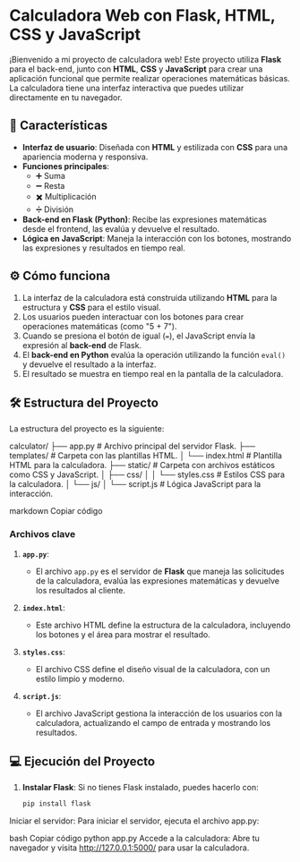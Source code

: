 # Calculadora Web con Flask, HTML, CSS y JavaScript

¡Bienvenido a mi proyecto de calculadora web! Este proyecto utiliza **Flask** para el back-end, junto con **HTML**, **CSS** y **JavaScript** para crear una aplicación funcional que permite realizar operaciones matemáticas básicas. La calculadora tiene una interfaz interactiva que puedes utilizar directamente en tu navegador.

## 🚀 Características

- **Interfaz de usuario**: Diseñada con **HTML** y estilizada con **CSS** para una apariencia moderna y responsiva.
- **Funciones principales**:
  - ➕ Suma
  - ➖ Resta
  - ✖️ Multiplicación
  - ➗ División
- **Back-end en Flask (Python)**: Recibe las expresiones matemáticas desde el frontend, las evalúa y devuelve el resultado.
- **Lógica en JavaScript**: Maneja la interacción con los botones, mostrando las expresiones y resultados en tiempo real.

## ⚙️ Cómo funciona

1. La interfaz de la calculadora está construida utilizando **HTML** para la estructura y **CSS** para el estilo visual.
2. Los usuarios pueden interactuar con los botones para crear operaciones matemáticas (como "5 + 7").
3. Cuando se presiona el botón de igual (`=`), el JavaScript envía la expresión al **back-end** de Flask.
4. El **back-end en Python** evalúa la operación utilizando la función `eval()` y devuelve el resultado a la interfaz.
5. El resultado se muestra en tiempo real en la pantalla de la calculadora.

## 🛠️ Estructura del Proyecto

La estructura del proyecto es la siguiente:

calculator/ ├── app.py # Archivo principal del servidor Flask. ├── templates/ # Carpeta con las plantillas HTML. │ └── index.html # Plantilla HTML para la calculadora. ├── static/ # Carpeta con archivos estáticos como CSS y JavaScript. │ ├── css/ │ │ └── styles.css # Estilos CSS para la calculadora. │ └── js/ │ └── script.js # Lógica JavaScript para la interacción.

markdown
Copiar código

### **Archivos clave**

1. **`app.py`**:
   - El archivo `app.py` es el servidor de **Flask** que maneja las solicitudes de la calculadora, evalúa las expresiones matemáticas y devuelve los resultados al cliente.
   
2. **`index.html`**:
   - Este archivo HTML define la estructura de la calculadora, incluyendo los botones y el área para mostrar el resultado.

3. **`styles.css`**:
   - El archivo CSS define el diseño visual de la calculadora, con un estilo limpio y moderno.

4. **`script.js`**:
   - El archivo JavaScript gestiona la interacción de los usuarios con la calculadora, actualizando el campo de entrada y mostrando los resultados.

## 💻 Ejecución del Proyecto

1. **Instalar Flask**:
   Si no tienes Flask instalado, puedes hacerlo con:

   ```bash
   pip install flask
Iniciar el servidor: Para iniciar el servidor, ejecuta el archivo app.py:

bash
Copiar código
python app.py
Accede a la calculadora: Abre tu navegador y visita http://127.0.0.1:5000/ para usar la calculadora.
